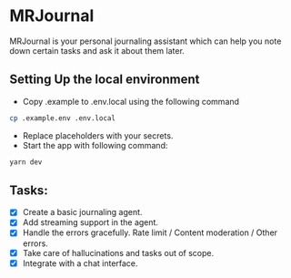 # MRJournal
MRJournal is your personal journaling assistant which can help you note down certain tasks and ask it about them later.

## Setting Up the local environment

- Copy .example to .env.local using the following command

```sh
cp .example.env .env.local
```
- Replace placeholders with your secrets.
- Start the app with following command:
```sh
yarn dev
```

## Tasks:
- [x] Create a basic journaling agent.
- [x] Add streaming support in the agent.
- [x] Handle the errors gracefully. Rate limit / Content moderation / Other errors.
- [x] Take care of hallucinations and tasks out of scope.
- [x] Integrate with a chat interface.